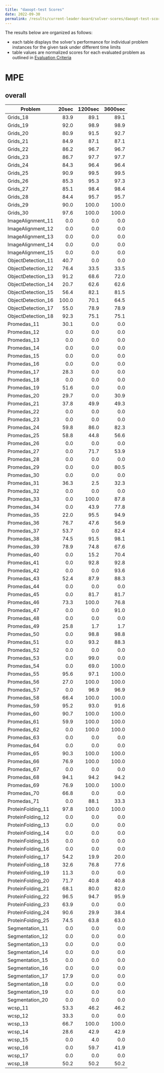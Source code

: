 ```yaml
---
title: "daoopt-test Scores"
date: 2022-09-30
permalink: /results/current-leader-board/solver-scores/daoopt-test-scores
---
```




The results below are organized as follows:
- each table displays the solver's performance for individual problem instances for the given task under different time limits
- table values are normalized scores for each evaluated problem as outlined in [Evaluation Criteria](https://uaicompetition.github.io/uci-2022/results/evaluation-criteria/)


# MPE

## overall

|      Problem       | 20sec | 1200sec | 3600sec |
| ------------------ | ----: | ------: | ------: |
| Grids_18           |  83.9 |    89.1 |    89.1 |
| Grids_19           |  92.0 |    98.9 |    98.9 |
| Grids_20           |  80.9 |    91.5 |    92.7 |
| Grids_21           |  84.9 |    87.1 |    87.1 |
| Grids_22           |  86.2 |    96.7 |    96.7 |
| Grids_23           |  86.7 |    97.7 |    97.7 |
| Grids_24           |  84.3 |    96.4 |    96.4 |
| Grids_25           |  90.9 |    99.5 |    99.5 |
| Grids_26           |  85.3 |    95.3 |    97.3 |
| Grids_27           |  85.1 |    98.4 |    98.4 |
| Grids_28           |  84.4 |    95.7 |    95.7 |
| Grids_29           |  90.0 |   100.0 |   100.0 |
| Grids_30           |  97.6 |   100.0 |   100.0 |
| ImageAlignment_11  |   0.0 |     0.0 |     0.0 |
| ImageAlignment_12  |   0.0 |     0.0 |     0.0 |
| ImageAlignment_13  |   0.0 |     0.0 |     0.0 |
| ImageAlignment_14  |   0.0 |     0.0 |     0.0 |
| ImageAlignment_15  |   0.0 |     0.0 |     0.0 |
| ObjectDetection_11 |  40.7 |     0.0 |     0.0 |
| ObjectDetection_12 |  76.4 |    33.5 |    33.5 |
| ObjectDetection_13 |  91.2 |    68.6 |    72.0 |
| ObjectDetection_14 |  20.7 |    62.6 |    62.6 |
| ObjectDetection_15 |  56.4 |    82.1 |    81.5 |
| ObjectDetection_16 | 100.0 |    70.1 |    64.5 |
| ObjectDetection_17 |  55.0 |    78.9 |    78.9 |
| ObjectDetection_18 |  92.3 |    75.1 |    75.1 |
| Promedas_11        |  30.1 |     0.0 |     0.0 |
| Promedas_12        |   0.0 |     0.0 |     0.0 |
| Promedas_13        |   0.0 |     0.0 |     0.0 |
| Promedas_14        |   0.0 |     0.0 |     0.0 |
| Promedas_15        |   0.0 |     0.0 |     0.0 |
| Promedas_16        |   0.0 |     0.0 |     0.0 |
| Promedas_17        |  28.3 |     0.0 |     0.0 |
| Promedas_18        |   0.0 |     0.0 |     0.0 |
| Promedas_19        |  51.6 |     0.0 |     0.0 |
| Promedas_20        |  29.7 |     0.0 |    30.9 |
| Promedas_21        |  37.8 |    49.9 |    49.3 |
| Promedas_22        |   0.0 |     0.0 |     0.0 |
| Promedas_23        |   0.0 |     0.0 |     0.0 |
| Promedas_24        |  59.8 |    86.0 |    82.3 |
| Promedas_25        |  58.8 |    44.8 |    56.6 |
| Promedas_26        |   0.0 |     0.0 |     0.0 |
| Promedas_27        |   0.0 |    71.7 |    53.9 |
| Promedas_28        |   0.0 |     0.0 |     0.0 |
| Promedas_29        |   0.0 |     0.0 |    80.5 |
| Promedas_30        |   0.0 |     0.0 |     0.0 |
| Promedas_31        |  36.3 |     2.5 |    32.3 |
| Promedas_32        |   0.0 |     0.0 |     0.0 |
| Promedas_33        |   0.0 |   100.0 |    87.8 |
| Promedas_34        |   0.0 |    43.9 |    77.8 |
| Promedas_35        |  22.0 |    95.5 |    94.9 |
| Promedas_36        |  76.7 |    47.6 |    56.9 |
| Promedas_37        |  53.7 |     0.0 |    82.4 |
| Promedas_38        |  74.5 |    91.5 |    98.1 |
| Promedas_39        |  78.9 |    74.8 |    67.6 |
| Promedas_40        |   0.0 |    15.2 |    70.4 |
| Promedas_41        |   0.0 |    92.8 |    92.8 |
| Promedas_42        |   0.0 |     0.0 |    93.6 |
| Promedas_43        |  52.4 |    87.9 |    88.3 |
| Promedas_44        |   0.0 |     0.0 |     0.0 |
| Promedas_45        |   0.0 |    81.7 |    81.7 |
| Promedas_46        |  73.3 |   100.0 |    76.8 |
| Promedas_47        |   0.0 |     0.0 |    91.0 |
| Promedas_48        |   0.0 |     0.0 |     0.0 |
| Promedas_49        |  25.8 |     1.7 |     1.7 |
| Promedas_50        |   0.0 |    98.8 |    98.8 |
| Promedas_51        |   0.0 |    93.2 |    88.3 |
| Promedas_52        |   0.0 |     0.0 |     0.0 |
| Promedas_53        |   0.0 |    99.0 |     0.0 |
| Promedas_54        |   0.0 |    69.0 |   100.0 |
| Promedas_55        |  95.6 |    97.1 |   100.0 |
| Promedas_56        |  27.0 |   100.0 |   100.0 |
| Promedas_57        |   0.0 |    96.9 |    96.9 |
| Promedas_58        |  66.4 |   100.0 |   100.0 |
| Promedas_59        |  95.2 |    93.0 |    91.6 |
| Promedas_60        |  90.7 |   100.0 |   100.0 |
| Promedas_61        |  59.9 |   100.0 |   100.0 |
| Promedas_62        |   0.0 |   100.0 |   100.0 |
| Promedas_63        |   0.0 |     0.0 |     0.0 |
| Promedas_64        |   0.0 |     0.0 |     0.0 |
| Promedas_65        |  90.3 |   100.0 |   100.0 |
| Promedas_66        |  76.9 |   100.0 |   100.0 |
| Promedas_67        |   0.0 |     0.0 |     0.0 |
| Promedas_68        |  94.1 |    94.2 |    94.2 |
| Promedas_69        |  76.9 |   100.0 |   100.0 |
| Promedas_70        |  66.8 |     0.0 |     0.0 |
| Promedas_71        |   0.0 |    88.1 |    33.3 |
| ProteinFolding_11  |  97.8 |   100.0 |   100.0 |
| ProteinFolding_12  |   0.0 |     0.0 |     0.0 |
| ProteinFolding_13  |   0.0 |     0.0 |     0.0 |
| ProteinFolding_14  |   0.0 |     0.0 |     0.0 |
| ProteinFolding_15  |   0.0 |     0.0 |     0.0 |
| ProteinFolding_16  |   0.0 |     0.0 |     0.0 |
| ProteinFolding_17  |  54.2 |    19.9 |    20.0 |
| ProteinFolding_18  |  32.6 |    76.8 |    77.6 |
| ProteinFolding_19  |  11.3 |     0.0 |     0.0 |
| ProteinFolding_20  |  71.7 |    40.8 |    40.8 |
| ProteinFolding_21  |  68.1 |    80.0 |    82.0 |
| ProteinFolding_22  |  96.5 |    94.7 |    95.9 |
| ProteinFolding_23  |  63.9 |     0.0 |     0.0 |
| ProteinFolding_24  |  90.6 |    29.9 |    38.4 |
| ProteinFolding_25  |  74.5 |    63.8 |    63.0 |
| Segmentation_11    |   0.0 |     0.0 |     0.0 |
| Segmentation_12    |   0.0 |     0.0 |     0.0 |
| Segmentation_13    |   0.0 |     0.0 |     0.0 |
| Segmentation_14    |   0.0 |     0.0 |     0.0 |
| Segmentation_15    |   0.0 |     0.0 |     0.0 |
| Segmentation_16    |   0.0 |     0.0 |     0.0 |
| Segmentation_17    |  17.9 |     0.0 |     0.0 |
| Segmentation_18    |   0.0 |     0.0 |     0.0 |
| Segmentation_19    |   0.0 |     0.0 |     0.0 |
| Segmentation_20    |   0.0 |     0.0 |     0.0 |
| wcsp_11            |  53.3 |    46.2 |    46.2 |
| wcsp_12            |  33.3 |     0.0 |     0.0 |
| wcsp_13            |  66.7 |   100.0 |   100.0 |
| wcsp_14            |  28.6 |    42.9 |    42.9 |
| wcsp_15            |   0.0 |     4.0 |     0.0 |
| wcsp_16            |   0.0 |    59.7 |    41.9 |
| wcsp_17            |   0.0 |     0.0 |     0.0 |
| wcsp_18            |  50.2 |    50.2 |    50.2 |

